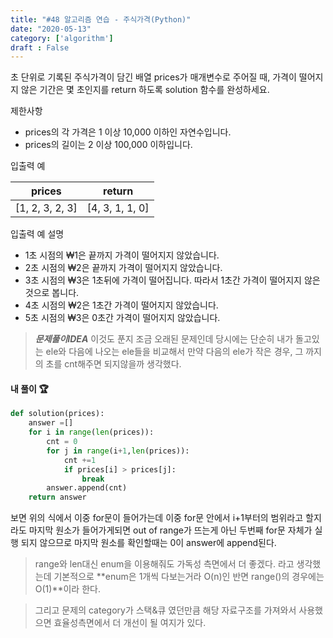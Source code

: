 ```yaml
---
title: "#48 알고리즘 연습 - 주식가격(Python)"
date: "2020-05-13"
category: ['algorithm']
draft : False
---
```


초 단위로 기록된 주식가격이 담긴 배열 prices가 매개변수로 주어질 때, 가격이 떨어지지 않은 기간은 몇 초인지를 return 하도록 solution 함수를 완성하세요.

제한사항
* prices의 각 가격은 1 이상 10,000 이하인 자연수입니다.
* prices의 길이는 2 이상 100,000 이하입니다.
  

입출력 예

|prices|	return|
|-|-|
|[1, 2, 3, 2, 3]|	[4, 3, 1, 1, 0]|


입출력 예 설명

* 1초 시점의 ₩1은 끝까지 가격이 떨어지지 않았습니다.
* 2초 시점의 ₩2은 끝까지 가격이 떨어지지 않았습니다.
* 3초 시점의 ₩3은 1초뒤에 가격이 떨어집니다. 따라서 1초간 가격이 떨어지지 않은 것으로 봅니다.
* 4초 시점의 ₩2은 1초간 가격이 떨어지지 않았습니다.
* 5초 시점의 ₩3은 0초간 가격이 떨어지지 않았습니다.



> *__문제풀이IDEA__*
>이것도 푼지 조금 오래된 문제인데 당시에는 단순히 내가 돌고있는 ele와 다음에 나오는 ele들을 비교해서 만약 다음의 ele가 작은 경우, 그 까지의 초를 cnt해주면 되지않을까 생각했다.


#### 내 풀이 🏆
```python
def solution(prices):
    answer =[]
    for i in range(len(prices)):
        cnt = 0
        for j in range(i+1,len(prices)):
            cnt +=1
            if prices[i] > prices[j]:
                break
        answer.append(cnt)
    return answer
```

보면 위의 식에서 이중 for문이 들어가는데 이중 for문 안에서 
i+1부터의 범위라고 할지라도 마지막 원소가 들어가게되면
out of range가 뜨는게 아닌 두번째 for문 자체가 실행 되지 않으므로 마지막 원소를 확인할때는 0이 answer에 append된다.

> range와 len대신 enum을 이용해줘도 가독성 측면에서 더 좋겠다. 라고 생각했는데 기본적으로 **enum은 1개씩 다보는거라 O(n)인 반면 range()의 경우에는 O(1)**이라 한다.

> 그리고 문제의 category가 스택&큐 였던만큼 해당 자료구조를 가져와서 사용했으면 효율성측면에서 더 개선이 될 여지가 있다.